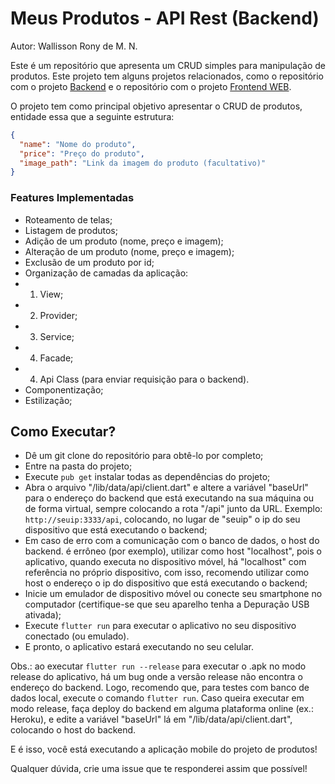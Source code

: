 # Meus Produtos - API Rest (Backend)

Autor: Wallisson Rony de M. N.

Este é um repositório que apresenta um CRUD simples para manipulação de produtos. Este projeto tem alguns projetos relacionados, como o repositório com o projeto <a href="https://github.com/wallrony/products-backend" target="_blank">Backend</a> e o repositório com o projeto <a href="https://github.com/wallrony/products-mobile" target="_blank">Frontend WEB</a>.

O projeto tem como principal objetivo apresentar o CRUD de produtos, entidade essa que a seguinte estrutura:

```json
{
  "name": "Nome do produto",
  "price": "Preço do produto",
  "image_path": "Link da imagem do produto (facultativo)"
}
```

### Features Implementadas

- Roteamento de telas;
- Listagem de produtos;
- Adição de um produto (nome, preço e imagem);
- Alteração de um produto (nome, preço e imagem);
- Exclusão de um produto por id;
- Organização de camadas da aplicação:
- 1. View;
- 2. Provider;
- 3. Service;
- 4. Facade;
- 4. Api Class (para enviar requisição para o backend).
- Componentização;
- Estilização;

## Como Executar?

- Dê um git clone do repositório para obtê-lo por completo;
- Entre na pasta do projeto;
- Execute `pub get` instalar todas as dependências do projeto;
- Abra o arquivo "/lib/data/api/client.dart" e altere a variável "baseUrl" para o endereço do backend que está executando na sua máquina ou de forma virtual, sempre colocando a rota "/api" junto da URL. Exemplo: `http://seuip:3333/api`, colocando, no lugar de "seuip" o ip do seu dispositivo que está executando o backend;
- Em caso de erro com a comunicação com o banco de dados, o host do backend. é errôneo (por exemplo), utilizar como host "localhost", pois o aplicativo, quando executa no dispositivo móvel, há "localhost" com referência no próprio dispositivo, com isso, recomendo utilizar como host o endereço o ip do dispositivo que está executando o backend;
- Inicie um emulador de dispositivo móvel ou conecte seu smartphone no computador (certifique-se que seu aparelho tenha a Depuração USB ativada);
- Execute `flutter run` para executar o aplicativo no seu dispositivo conectado (ou emulado).
- E pronto, o aplicativo estará executando no seu celular.

Obs.: ao executar `flutter run --release` para executar o .apk no modo release do aplicativo, há um bug onde a versão release não encontra o endereço do backend. Logo, recomendo que, para testes com banco de dados local, execute o comando `flutter run`. Caso queira executar em modo release, faça deploy do backend em alguma plataforma online (ex.: Heroku), e edite a variável "baseUrl" lá em "/lib/data/api/client.dart", colocando o host do backend.

E é isso, você está executando a aplicação mobile do projeto de produtos!

Qualquer dúvida, crie uma issue que te responderei assim que possível!
